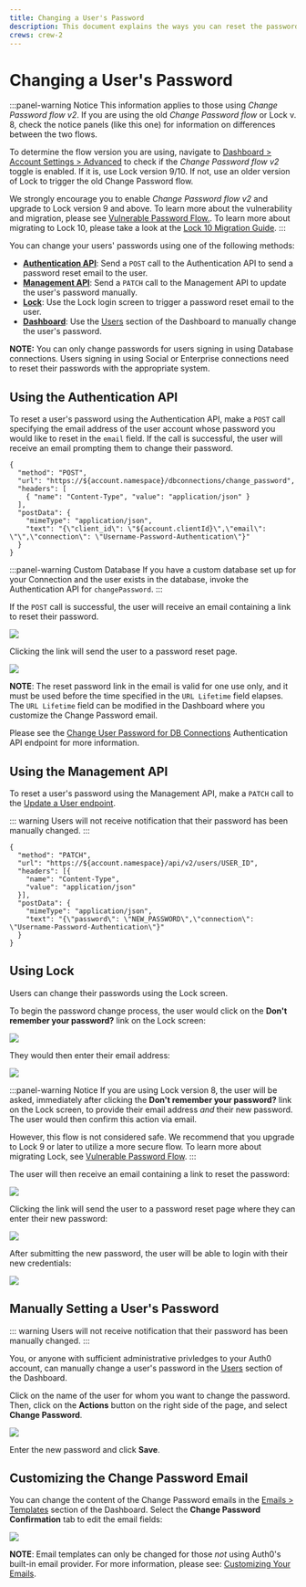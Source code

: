```yaml
---
title: Changing a User's Password
description: This document explains the ways you can reset the passwords for users of your Auth0 clients.
crews: crew-2
---
```


# Changing a User's Password

:::panel-warning Notice
This information applies to those using *Change Password flow v2*. If you are using the old *Change Password flow* or Lock v. 8, check the notice panels (like this one) for information on differences between the two flows.

To determine the flow version you are using, navigate to [Dashboard > Account Settings > Advanced](${manage_url}/#/account/advanced) to check if the *Change Password flow v2* toggle is enabled. If it is, use Lock version 9/10. If not, use an older version of Lock to trigger the old Change Password flow.

We strongly encourage you to enable *Change Password flow v2* and upgrade to Lock version 9 and above. To learn more about the vulnerability and migration, please see [Vulnerable Password Flow.](/migrations#vulnerable-password-flow). To learn more about migrating to Lock 10, please take a look at the [Lock 10 Migration Guide](/libraries/lock/v10/migration-guide).
:::


You can change your users' passwords using one of the following methods:
+ [**Authentication API**](#using-the-authentication-api): Send a `POST` call to the Authentication API to send a password reset email to the user.
+ [**Management API**](#using-the-management-api): Send a `PATCH` call to the Management API to update the user's password manually.
+ [**Lock**](#using-lock): Use the Lock login screen to trigger a password reset email to the user.
+ [**Dashboard**](#manually-setting-a-user-s-password): Use the [Users](${manage_url}/#/users) section of the Dashboard to manually change the user's password.

**NOTE:** You can only change passwords for users signing in using Database connections. Users signing in using Social or Enterprise connections need to reset their passwords with the appropriate system.


## Using the Authentication API

To reset a user's password using the Authentication API, make a `POST` call specifying the email address of the user account whose password you would like to reset in the `email` field. If the call is successful, the user will receive an email prompting them to change their password.

```har
{
  "method": "POST",
  "url": "https://${account.namespace}/dbconnections/change_password",
  "headers": [
    { "name": "Content-Type", "value": "application/json" }
  ],
  "postData": {
    "mimeType": "application/json",
    "text": "{\"client_id\": \"${account.clientId}\",\"email\": \"\",\"connection\": \"Username-Password-Authentication\"}"
  }
}
```

:::panel-warning Custom Database
If you have a custom database set up for your Connection and the user exists in the database, invoke the Authentication API for `changePassword`.
:::

If the `POST` call is successful, the user will receive an email containing a link to reset their password.

![](/media/articles/connections/database/reset-password-email.png)

Clicking the link will send the user to a password reset page.

![](/media/articles/connections/database/reset-password.png)

**NOTE**: The reset password link in the email is valid for one use only, and it must be used before the time specified in the `URL Lifetime` field elapses. The `URL Lifetime` field can be modified in the Dashboard where you customize the Change Password email.

Please see the [Change User Password for DB Connections](/api/authentication/reference#change-password) Authentication API endpoint for more information.

## Using the Management API

To reset a user's password using the Management API, make a `PATCH` call to the [Update a User endpoint](/api/management/v2#!/Users/patch_users_by_id).

::: warning
Users will not receive notification that their password has been manually changed.
:::

```har
{
  "method": "PATCH",
  "url": "https://${account.namespace}/api/v2/users/USER_ID",
  "headers": [{
    "name": "Content-Type",
    "value": "application/json"
  }],
  "postData": {
    "mimeType": "application/json",
    "text": "{\"password\": \"NEW_PASSWORD\",\"connection\": \"Username-Password-Authentication\"}"
  }
}
```

## Using Lock

Users can change their passwords using the Lock screen.

To begin the password change process, the user would click on the **Don't remember your password?** link on the Lock screen:

![](/media/articles/connections/database/lock_v9/lock_login_page.png)

They would then enter their email address:

![](/media/articles/connections/database/lock_v9/lock_request_reset.png)

:::panel-warning Notice
If you are using Lock version 8, the user will be asked, immediately after clicking the **Don't remember your password?** link on the Lock screen, to provide their email address *and* their new password. The user would then confirm this action via email.

However, this flow is not considered safe. We recommend that you upgrade to Lock 9 or later to utilize a more secure flow. To learn more about migrating Lock, see [Vulnerable Password Flow](/migrations#vulnerable-password-flow).
:::

The user will then receive an email containing a link to reset the password:

![](/media/articles/connections/database/lock_v9/lock_reset_pass_email.png)

Clicking the link will send the user to a password reset page where they can enter their new password:

![](/media/articles/connections/database/lock_v9/lock_set_new_pass.png)

After submitting the new password, the user will be able to login with their new credentials:

![](/media/articles/connections/database/lock_v9/lock_pass_changed.png)

## Manually Setting a User's Password

::: warning
Users will not receive notification that their password has been manually changed.
:::

You, or anyone with sufficient administrative privledges to your Auth0 account, can manually change a user's password in the [Users](${manage_url}/#/users) section of the Dashboard.

Click on the name of the user for whom you want to change the password. Then, click on the **Actions** button on the right side of the page, and select **Change Password**.

![](/media/articles/connections/database/manual-password-change.png)

Enter the new password and click **Save**.


## Customizing the Change Password Email

You can change the content of the Change Password emails in the  [Emails > Templates](${manage_url}/#/emails) section of the Dashboard. Select the **Change Password Confirmation** tab to edit the email fields:

![](/media/articles/connections/database/change-password-email.png)

**NOTE**: Email templates can only be changed for those *not* using Auth0's built-in email provider. For more information, please see: [Customizing Your Emails](/email/templates).
